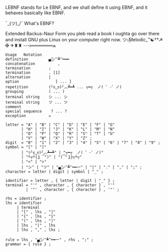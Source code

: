 LEBNF stands for Le EBNF, and we shall define it using EBNF, and it behaves basically like EBNF.

¯\_(ツ)_/¯ What's EBNF?

Extended Backus-Naur Form you pleb read a book I oughta go over there and install GNU plus Linux on your computer right now.
ツ๖ۣۜMelodic_™☯††☭ ✠
✈♜♜
---ι═══════ﺤ

```
Usage	Notation
definition	       ▄︻̷̿┻̿═━━
concatenation	       ,
termination	       ;
termination	       . [1]
alternation	       |
option	              [ ... ]
repetition	       (╯ಠ‿ಠ)╯︵┻━┻ ... ┬━┬ ﻿ ノ( ゜-゜ノ)
grouping	       ( ... )
terminal string	   シ ... シ
terminal string	   ツ ... ツ
comment	       
special sequence	? ... ?
exception	       ☠
```


```
letter = "A" | "B" | "C" | "D" | "E" | "F" | "G"
       | "H" | "I" | "J" | "K" | "L" | "M" | "N"
       | "O" | "P" | "Q" | "R" | "S" | "T" | "U"
       | "V" | "W" | "X" | "Y" | "Z" ;
digit  = "0" | "1" | "2" | "3" | "4" | "5" | "6" | "7" | "8" | "9" ;
symbol = "[" | "]" 
       | "(╯ಠ‿ಠ)╯︵┻━┻" | "┬━┬ ﻿ ノ( ゜-゜ノ)"
       | "┴┬┴┤͜ʖ ͡°)" | "(͡° ͜ʖ├┬┴┬"
       | "<" | ">"
       | "シ" | "ツ" | "▄︻̷̿┻̿═━一" | "|" | "." | "," | ";" ;
character = letter | digit | symbol | "_" ;
 
identifier = letter , { letter | digit | "_" } ;
terminal = "'" , character , { character } , "'" 
         | '"' , character , { character } , '"' ;
 
rhs = identifier ;
lhs = identifier
     | terminal
     | "[" , lhs , "]"
     | "{" , lhs , "}"
     | "(" , lhs , ")"
     | lhs , "|" , lhs
     | lhs , "," , lhs ;
 
rule = lhs , "▄︻̷̿┻̿═━一" , rhs , ";" ;
grammar = { rule } ;
```
